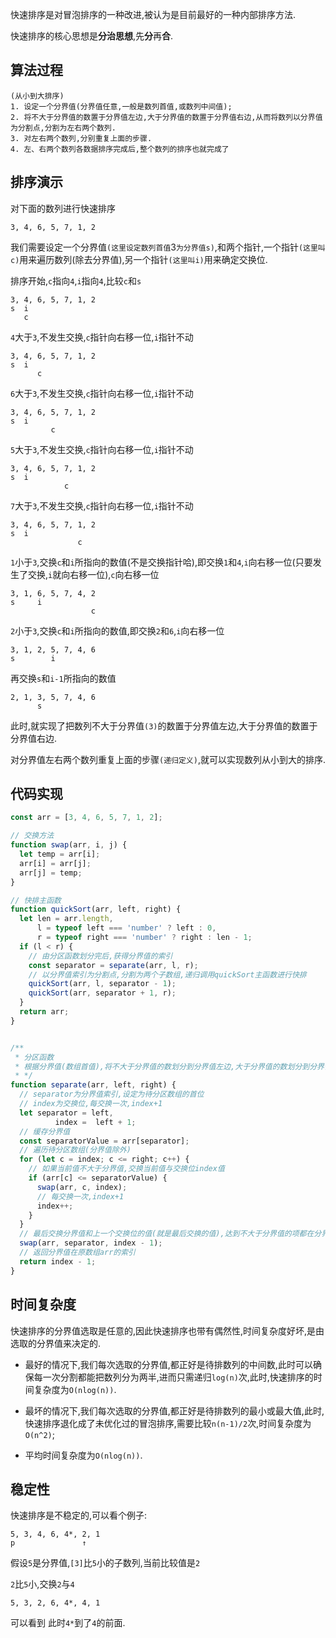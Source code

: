 快速排序是对冒泡排序的一种改进,被认为是目前最好的一种内部排序方法.

快速排序的核心思想是**分治思想**,先**分**再**合**.

## 算法过程

```
(从小到大排序)
1. 设定一个分界值(分界值任意,一般是数列首值,或数列中间值);
2. 将不大于分界值的数置于分界值左边,大于分界值的数置于分界值右边,从而将数列以分界值为分割点,分割为左右两个数列.
3. 对左右两个数列,分别重复上面的步骤.
4. 左、右两个数列各数据排序完成后,整个数列的排序也就完成了
```



## 排序演示

对下面的数列进行快速排序

```
3, 4, 6, 5, 7, 1, 2
```

我们需要设定一个分界值`(这里设定数列首值`3`为分界值s)`,和两个指针,一个指针`(这里叫c)`用来遍历数列(除去分界值),另一个指针`(这里叫i)`用来确定交换位.

排序开始,`c`指向`4`,`i`指向`4`,比较`c`和`s`

```
3, 4, 6, 5, 7, 1, 2
s  i
   c
```

`4`大于`3`,不发生交换,`c`指针向右移一位,`i`指针不动

```
3, 4, 6, 5, 7, 1, 2
s  i
      c
```

`6`大于`3`,不发生交换,`c`指针向右移一位,`i`指针不动

```
3, 4, 6, 5, 7, 1, 2
s  i
         c
```

`5`大于`3`,不发生交换,`c`指针向右移一位,`i`指针不动

```
3, 4, 6, 5, 7, 1, 2
s  i
            c
```

`7`大于`3`,不发生交换,`c`指针向右移一位,`i`指针不动

```
3, 4, 6, 5, 7, 1, 2
s  i
               c
```

`1`小于`3`,交换`c`和`i`所指向的数值(不是交换指针哈),即交换`1`和`4`,`i`向右移一位(只要发生了交换,`i`就向右移一位),`c`向右移一位

```
3, 1, 6, 5, 7, 4, 2
s     i
                  c     
```

`2`小于`3`,交换`c`和`i`所指向的数值,即交换`2`和`6`,`i`向右移一位

```
3, 1, 2, 5, 7, 4, 6
s        i
```

再交换`s`和`i-1`所指向的数值

```
2, 1, 3, 5, 7, 4, 6
      s
```

此时,就实现了把数列不大于分界值`(3)`的数置于分界值左边,大于分界值的数置于分界值右边.

对分界值左右两个数列重复上面的步骤`(递归定义)`,就可以实现数列从小到大的排序.



## 代码实现

```js
const arr = [3, 4, 6, 5, 7, 1, 2];

// 交换方法
function swap(arr, i, j) {
  let temp = arr[i];
  arr[i] = arr[j];
  arr[j] = temp;
}

// 快排主函数
function quickSort(arr, left, right) {
  let len = arr.length,
      l = typeof left === 'number' ? left : 0,
      r = typeof right === 'number' ? right : len - 1;
  if (l < r) {
    // 由分区函数划分完后,获得分界值的索引
    const separator = separate(arr, l, r);
    // 以分界值索引为分割点,分割为两个子数组,递归调用quickSort主函数进行快排
    quickSort(arr, l, separator - 1);
    quickSort(arr, separator + 1, r);
  }
  return arr;
}


/**
 * 分区函数
 * 根据分界值(数组首值),将不大于分界值的数划分到分界值左边,大于分界值的数划分到分界值右边
 * */
function separate(arr, left, right) {
  // separator为分界值索引,设定为待分区数组的首位
  // index为交换位,每交换一次,index+1
  let separator = left,
          index =  left + 1;
  // 缓存分界值
  const separatorValue = arr[separator];
  // 遍历待分区数组(分界值除外)
  for (let c = index; c <= right; c++) {
    // 如果当前值不大于分界值,交换当前值与交换位index值
    if (arr[c] <= separatorValue) {
      swap(arr, c, index);
      // 每交换一次,index+1
      index++;
    }
  }
  // 最后交换分界值和上一个交换位的值(就是最后交换的值),达到不大于分界值的项都在分界值左边
  swap(arr, separator, index - 1);
  // 返回分界值在原数组arr的索引
  return index - 1;
}
```



## 时间复杂度

快速排序的分界值选取是任意的,因此快速排序也带有偶然性,时间复杂度好坏,是由选取的分界值来决定的.

- 最好的情况下,我们每次选取的分界值,都正好是待排数列的中间数,此时可以确保每一次分割都能把数列分为两半,进而只需递归`log(n)`次,此时,快速排序的时间复杂度为`O(nlog(n))`.

- 最坏的情况下,我们每次选取的分界值,都正好是待排数列的最小或最大值,此时,快速排序退化成了未优化过的冒泡排序,需要比较`n(n-1)/2`次,时间复杂度为`O(n^2)`;
- 平均时间复杂度为`O(nlog(n))`.



## 稳定性

快速排序是不稳定的,可以看个例子:

```
5, 3, 4, 6, 4*, 2, 1
p               ↑
```

假设`5`是分界值,`[3]`比`5`小的子数列,当前比较值是`2`

`2`比`5`小,交换`2`与`4`

```
5, 3, 2, 6, 4*, 4, 1
```

可以看到 此时`4*`到了`4`的前面.